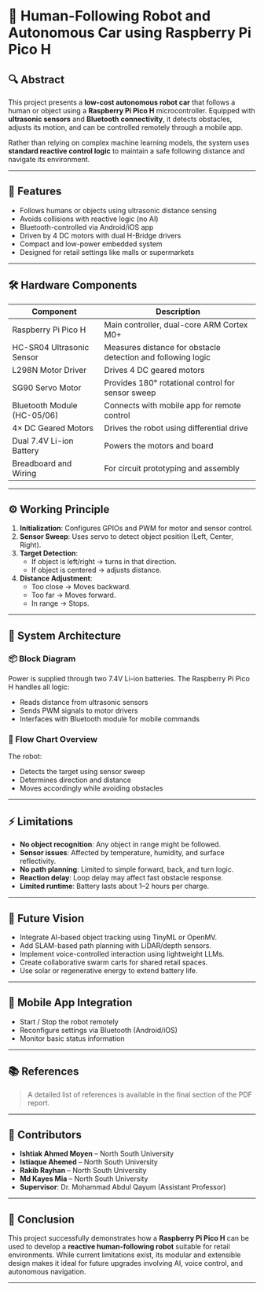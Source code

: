 # 🤖 Human-Following Robot and Autonomous Car using Raspberry Pi Pico H

## 🔍 Abstract

This project presents a **low-cost autonomous robot car** that follows a human or object using a **Raspberry Pi Pico H** microcontroller. Equipped with **ultrasonic sensors** and **Bluetooth connectivity**, it detects obstacles, adjusts its motion, and can be controlled remotely through a mobile app.

Rather than relying on complex machine learning models, the system uses **standard reactive control logic** to maintain a safe following distance and navigate its environment.

---

## 🧠 Features

- Follows humans or objects using ultrasonic distance sensing
- Avoids collisions with reactive logic (no AI)
- Bluetooth-controlled via Android/iOS app
- Driven by 4 DC motors with dual H-Bridge drivers
- Compact and low-power embedded system
- Designed for retail settings like malls or supermarkets

---

## 🛠️ Hardware Components

| Component                     | Description                                                                 |
|------------------------------|-----------------------------------------------------------------------------|
| Raspberry Pi Pico H          | Main controller, dual-core ARM Cortex M0+                                  |
| HC-SR04 Ultrasonic Sensor    | Measures distance for obstacle detection and following logic               |
| L298N Motor Driver           | Drives 4 DC geared motors                                                   |
| SG90 Servo Motor             | Provides 180° rotational control for sensor sweep                           |
| Bluetooth Module (HC-05/06)  | Connects with mobile app for remote control                                |
| 4× DC Geared Motors          | Drives the robot using differential drive                                   |
| Dual 7.4V Li-ion Battery     | Powers the motors and board                                                |
| Breadboard and Wiring        | For circuit prototyping and assembly                                        |

---

## ⚙️ Working Principle

1. **Initialization**: Configures GPIOs and PWM for motor and sensor control.
2. **Sensor Sweep**: Uses servo to detect object position (Left, Center, Right).
3. **Target Detection**:
   - If object is left/right → turns in that direction.
   - If object is centered → adjusts distance.
4. **Distance Adjustment**:
   - Too close → Moves backward.
   - Too far → Moves forward.
   - In range → Stops.

---

## 🧩 System Architecture

### 📦 Block Diagram

Power is supplied through two 7.4V Li-ion batteries. The Raspberry Pi Pico H handles all logic:
- Reads distance from ultrasonic sensors
- Sends PWM signals to motor drivers
- Interfaces with Bluetooth module for mobile commands

### 🔄 Flow Chart Overview

The robot:
- Detects the target using sensor sweep
- Determines direction and distance
- Moves accordingly while avoiding obstacles

---

## ⚡ Limitations

- **No object recognition**: Any object in range might be followed.
- **Sensor issues**: Affected by temperature, humidity, and surface reflectivity.
- **No path planning**: Limited to simple forward, back, and turn logic.
- **Reaction delay**: Loop delay may affect fast obstacle response.
- **Limited runtime**: Battery lasts about 1–2 hours per charge.

---

## 🚀 Future Vision

- Integrate AI-based object tracking using TinyML or OpenMV.
- Add SLAM-based path planning with LiDAR/depth sensors.
- Implement voice-controlled interaction using lightweight LLMs.
- Create collaborative swarm carts for shared retail spaces.
- Use solar or regenerative energy to extend battery life.

---

## 📱 Mobile App Integration

- Start / Stop the robot remotely
- Reconfigure settings via Bluetooth (Android/iOS)
- Monitor basic status information

---

## 📚 References

> A detailed list of references is available in the final section of the PDF report.

---

## 👥 Contributors

- **Ishtiak Ahmed Moyen** – North South University  
- **Istiaque Ahemed** – North South University  
- **Rakib Rayhan** – North South University  
- **Md Kayes Mia** – North South University  
- **Supervisor**: Dr. Mohammad Abdul Qayum (Assistant Professor)

---

## 🏁 Conclusion

This project successfully demonstrates how a **Raspberry Pi Pico H** can be used to develop a **reactive human-following robot** suitable for retail environments. While current limitations exist, its modular and extensible design makes it ideal for future upgrades involving AI, voice control, and autonomous navigation.

---

